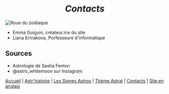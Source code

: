 # <center>*Contacts*</center>

![Roue du zodiaque](../Images/roue-zodiac.png)

* Emma Guiguin, créateur.ice du site
* Liana Ermakova, Porfesseure d'informatique

## Sources

* Astrologie de Sasha Fenton
* @astro_whitemoon sur Instagram

[Accueil](index.md) | [Astr'histoire](histoireastrologie.md) | [Les Signes Astros](signesastrologiques.md) | [Thème Astral](thèmeastral.md) | [Contacts](contacts.md) | [Site en anglais](../en/contacts.md)
